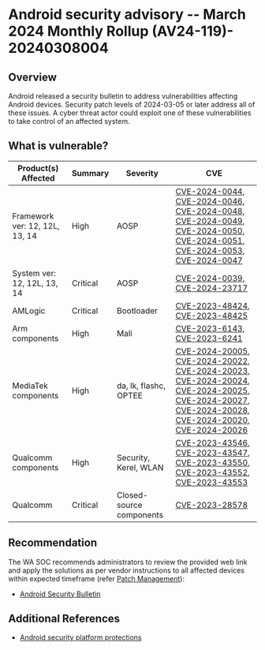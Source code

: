 # Android security advisory -- March 2024 Monthly Rollup (AV24-119)- 20240308004

## Overview

Android released a security bulletin to address vulnerabilities affecting Android devices. Security patch levels of 2024-03-05 or later address all of these issues. A cyber threat actor could exploit one of these vulnerabilities to take control of an affected system.

## What is vulnerable?

| Product(s) Affected            | Summary  | Severity                 | CVE                                                                                                                                                                                                                                                                                                                                                                                                                                                                                                                                                                                                                       |
| ------------------------------ | -------- | ------------------------ | ------------------------------------------------------------------------------------------------------------------------------------------------------------------------------------------------------------------------------------------------------------------------------------------------------------------------------------------------------------------------------------------------------------------------------------------------------------------------------------------------------------------------------------------------------------------------------------------------------------------------- |
| Framework ver: 12, 12L, 13, 14 | High     | AOSP                     | [CVE-2024-0044](https://nvd.nist.gov/vuln/detail/CVE-2024-0044), [CVE-2024-0046](https://nvd.nist.gov/vuln/detail/CVE-2024-0046), [CVE-2024-0048](https://nvd.nist.gov/vuln/detail/CVE-2024-0048), [CVE-2024-0049](https://nvd.nist.gov/vuln/detail/CVE-2024-0049), [CVE-2024-0050](https://nvd.nist.gov/vuln/detail/CVE-2024-0050), [CVE-2024-0051](https://nvd.nist.gov/vuln/detail/CVE-2024-0051), [CVE-2024-0053](https://nvd.nist.gov/vuln/detail/CVE-2024-0053), [CVE-2024-0047](https://nvd.nist.gov/vuln/detail/CVE-2024-0047)                                                                                    |
| System ver: 12, 12L, 13, 14    | Critical | AOSP                     | [CVE-2024-0039](https://nvd.nist.gov/vuln/detail/CVE-2024-0039), [CVE-2024-23717](https://nvd.nist.gov/vuln/detail/CVE-2024-23717)                                                                                                                                                                                                                                                                                                                                                                                                                                                                                        |
| AMLogic                        | Critical | Bootloader               | [CVE-2023-48424](https://nvd.nist.gov/vuln/detail/CVE-2023-48424), [CVE-2023-48425](https://nvd.nist.gov/vuln/detail/CVE-2023-48425)                                                                                                                                                                                                                                                                                                                                                                                                                                                                                      |
| Arm components                 | High     | Mali                     | [CVE-2023-6143](https://nvd.nist.gov/vuln/detail/CVE-2023-6143), [CVE-2023-6241](https://nvd.nist.gov/vuln/detail/CVE-2023-6241)                                                                                                                                                                                                                                                                                                                                                                                                                                                                                          |
| MediaTek components            | High     | da, lk, flashc, OPTEE    | [CVE-2024-20005](https://nvd.nist.gov/vuln/detail/CVE-2024-20005), [CVE-2024-20022](https://nvd.nist.gov/vuln/detail/CVE-2024-20022), [CVE-2024-20023](https://nvd.nist.gov/vuln/detail/CVE-2024-20023), [CVE-2024-20024](https://nvd.nist.gov/vuln/detail/CVE-2024-20024), [CVE-2024-20025](https://nvd.nist.gov/vuln/detail/CVE-2024-20025), [CVE-2024-20027](https://nvd.nist.gov/vuln/detail/CVE-2024-20027), [CVE-2024-20028](https://nvd.nist.gov/vuln/detail/CVE-2024-20028), [CVE-2024-20020](https://nvd.nist.gov/vuln/detail/CVE-2024-20020), [CVE-2024-20026](https://nvd.nist.gov/vuln/detail/CVE-2024-20026) |
| Qualcomm components            | High     | Security, Kerel, WLAN    | [CVE-2023-43546](https://nvd.nist.gov/vuln/detail/CVE-2023-43546), [CVE-2023-43547](https://nvd.nist.gov/vuln/detail/CVE-2023-43547), [CVE-2023-43550](https://nvd.nist.gov/vuln/detail/CVE-2023-43550), [CVE-2023-43552](https://nvd.nist.gov/vuln/detail/CVE-2023-43552), [CVE-2023-43553](https://nvd.nist.gov/vuln/detail/CVE-2023-43553)                                                                                                                                                                                                                                                                             |
| Qualcomm                       | Critical | Closed-source components | [CVE-2023-28578](https://nvd.nist.gov/vuln/detail/CVE-2023-28578)                                                                                                                                                                                                                                                                                                                                                                                                                                                                                                                                                         |

## Recommendation

The WA SOC recommends administrators to review the provided web link and apply the solutions as per vendor instructions to all affected devices within expected timeframe (refer [Patch Management](../guidelines/patch-management.md)):

- [Android Security Bulletin](https://source.android.com/docs/security/bulletin/2024-03-01)

## Additional References

- [Android security platform protections](https://source.android.com/security/enhancements)
